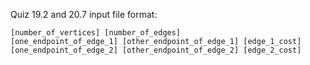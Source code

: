 Quiz 19.2 and 20.7 input file format:

```
[number_of_vertices] [number_of_edges]
[one_endpoint_of_edge_1] [other_endpoint_of_edge_1] [edge_1_cost]
[one_endpoint_of_edge_2] [other_endpoint_of_edge_2] [edge_2_cost]
```